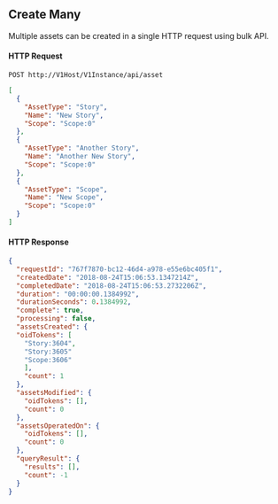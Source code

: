 ## Create Many

Multiple assets can be created in a single HTTP request using bulk API.

#### HTTP Request

`POST http://V1Host/V1Instance/api/asset`

```json
[
  {
    "AssetType": "Story",
    "Name": "New Story",
    "Scope": "Scope:0"
  },
  {
    "AssetType": "Another Story",
    "Name": "Another New Story",
    "Scope": "Scope:0"
  },
  {
    "AssetType": "Scope",
    "Name": "New Scope",
    "Scope": "Scope:0"
  }
]
```

#### HTTP Response

```json
{
  "requestId": "767f7870-bc12-46d4-a978-e55e6bc405f1",
  "createdDate": "2018-08-24T15:06:53.1347214Z",
  "completedDate": "2018-08-24T15:06:53.2732206Z",
  "duration": "00:00:00.1384992",
  "durationSeconds": 0.1384992,
  "complete": true,
  "processing": false,
  "assetsCreated": {
  "oidTokens": [
    "Story:3604",
    "Story:3605"
    "Scope:3606"
    ],
    "count": 1
  },
  "assetsModified": {
    "oidTokens": [],
    "count": 0
  },
  "assetsOperatedOn": {
    "oidTokens": [],
    "count": 0
  },
  "queryResult": {
    "results": [],
    "count": -1
  }
}
```

